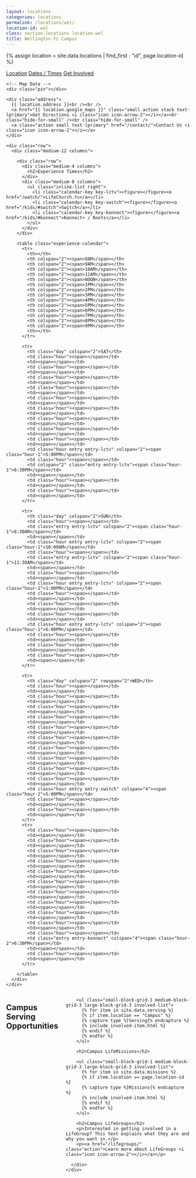 ```yaml
---
layout: locations
categories: locations
permalink: /locations/wel/
location-id: wel
class: section-locations location-wel
title: Wellington FL Campus
---
```


{% assign location = site.data.locations | find_first : "id", page.location-id %}

<div class="location-tile-wrapper">
  <a href="#" class="location-tile tile-1 tile-active"><span>Location</span></a>
  <a href="#" class="location-tile tile-2"><span>Dates / Times</span></a>
  <a href="#" class="location-tile tile-3"><span>Get Involved</span></a>  
</div>

<div class="location-content-wrapper">

  <div class="location-content content-1 content-active">
    
    <!-- Map Data -->
    <div class="pin"></div>
    
    <div class="address">
      {{ location.address }}<br /><br />
      <a href="{{ location.google_maps }}" class="small action stack text-lprimary">Get Directions <i class="icon icon-arrow-2"></i></a><br class="hide-for-small" /><br class="hide-for-small" />
      <a class="action small text-lprimary" href="/contact/">Contact Us <i class="icon icon-arrow-2"></i></a>
    </div>
  </div>

  <div class="location-content content-2">

    <div class="row">
      <div class="medium-12 columns">

        <div class="row">
          <div class="medium-4 columns">
            <h2>Experience Times</h2>
          </div>
          <div class="medium-8 columns">
            <ul class="inline-list right">
              <li class="calendar-key key-lctv"><figure></figure><a href="/watch/">LifeChurch.tv</a></li>
              <li class="calendar-key key-switch"><figure></figure><a href="/kids/#switch">Switch</a></li>
              <li class="calendar-key key-konnect"><figure></figure><a href="/kids/#konnect">Konnect+ / Roots</a></li>
            </ul>
          </div>
        </div>
        
        <table class="experience-calendar">
          <tr>
            <th></th>
            <th colspan="2"><span>8AM</span></th>
            <th colspan="2"><span>9AM</span></th>
            <th colspan="2"><span>10AM</span></th>
            <th colspan="2"><span>11AM</span></th>
            <th colspan="2"><span>NOON</span></th>
            <th colspan="2"><span>1PM</span></th>
            <th colspan="2"><span>2PM</span></th>
            <th colspan="2"><span>3PM</span></th>
            <th colspan="2"><span>4PM</span></th>
            <th colspan="2"><span>5PM</span></th>
            <th colspan="2"><span>6PM</span></th>
            <th colspan="2"><span>7PM</span></th>
            <th colspan="2"><span>8PM</span></th>
            <th colspan="2"><span>9PM</span></th>
            <th></th>
          </tr>

          <tr>
            <th class="day" colspan="2">SAT</th>
            <td class="hour"><span></span></td>
            <td><span></span></td>
            <td class="hour"><span></span></td>
            <td><span></span></td>
            <td class="hour"><span></span></td>
            <td><span></span></td>
            <td class="hour"><span></span></td>
            <td><span></span></td>
            <td class="hour"><span></span></td>
            <td><span></span></td>
            <td class="hour"><span></span></td>
            <td><span></span></td>
            <td class="hour"><span></span></td>
            <td><span></span></td>
            <td class="hour"><span></span></td>
            <td><span></span></td>
            <td class="hour"><span></span></td>
            <td><span></span></td>
            <td class="hour entry entry-lctv" colspan="2"><span class="hour-1">5:00PM</span></td>
            <td class="hour"><span></span></td>
            <td colspan="2" class="entry entry-lctv"><span class="hour-1">6:30PM</span></td>
            <td><span></span></td>
            <td class="hour"><span></span></td>
            <td><span></span></td>
            <td class="hour"><span></span></td>
            <td><span></span></td>
          </tr>

          <tr>
            <th class="day" colspan="2">SUN</th>
            <td class="hour"><span></span></td>
            <td class="entry entry-lctv" colspan="2"><span class="hour-1">8:30AM</span></td>
            <td><span></span></td>
            <td class="hour entry entry-lctv" colspan="2"><span class="hour-1">10:00AM</span></td>
            <td class="hour"><span></span></td>
            <td class="entry entry-lctv" colspan="2"><span class="hour-1">11:30AM</span></td>
            <td><span></span></td>
            <td class="hour"><span></span></td>
            <td><span></span></td>
            <td class="hour entry entry-lctv" colspan="2"><span class="hour-1">1:00PM</span></td>
            <td class="hour"><span></span></td>
            <td><span></span></td>
            <td class="hour"><span></span></td>
            <td><span></span></td>
            <td class="hour"><span></span></td>
            <td><span></span></td>
            <td class="hour entry entry-lctv" colspan="2"><span class="hour-1">6:00PM</span></td>
            <td class="hour"><span></span></td>
            <td><span></span></td>
            <td class="hour"><span></span></td>
            <td><span></span></td>
            <td class="hour"><span></span></td>
            <td><span></span></td>
          </tr>

          <tr>
            <th class="day" colspan="2" rowspan="2">WED</th>
            <td class="hour"><span></span></td>
            <td><span></span></td>
            <td class="hour"><span></span></td>
            <td><span></span></td>
            <td class="hour"><span></span></td>
            <td><span></span></td>
            <td class="hour"><span></span></td>
            <td><span></span></td>
            <td class="hour"><span></span></td>
            <td><span></span></td>
            <td class="hour"><span></span></td>
            <td><span></span></td>
            <td class="hour"><span></span></td>
            <td><span></span></td>
            <td class="hour"><span></span></td>
            <td><span></span></td>
            <td class="hour"><span></span></td>
            <td><span></span></td>
            <td class="hour"><span></span></td>
            <td><span></span></td>
            <td class="hour entry entry-switch" colspan="4"><span class="hour-2">5:00PM</span></td>
            <td class="hour"><span></span></td>
            <td><span></span></td>
            <td class="hour"><span></span></td>
            <td><span></span></td>
          </tr>
          <tr>
            <td class="hour"><span></span></td>
            <td><span></span></td>
            <td class="hour"><span></span></td>
            <td><span></span></td>
            <td class="hour"><span></span></td>
            <td><span></span></td>
            <td class="hour"><span></span></td>
            <td><span></span></td>
            <td class="hour"><span></span></td>
            <td><span></span></td>
            <td class="hour"><span></span></td>
            <td><span></span></td>
            <td class="hour"><span></span></td>
            <td><span></span></td>
            <td class="hour"><span></span></td>
            <td><span></span></td>
            <td class="hour"><span></span></td>
            <td><span></span></td>
            <td class="hour"><span></span></td>
            <td><span></span></td>
            <td class="hour"><span></span></td>
            <td class="entry entry-konnect" colspan="4"><span class="hour-2">6:30PM</span></td>
            <td><span></span></td>
            <td class="hour"><span></span></td>
            <td><span></span></td>
          </tr>

        </table>
      </div>
    </div>
  </div>

  <div class="location-content content-3">
    <div class="row">
      <div class="medium-12 columns">
        <h2>Campus Serving Opportunities</h2>

        <ul class="small-block-grid-1 medium-block-grid-3 large-block-grid-3 involved-list">
          {% for item in site.data.serving %}
          {% if item.location == "Campus" %}
          {% capture type %}Serving{% endcapture %}
          {% include involved-item.html %}
          {% endif %}
          {% endfor %}
        </ul>
        
        <h2>Campus LifeMissions</h2>
          
        <ul class="small-block-grid-1 medium-block-grid-3 large-block-grid-3 involved-list">
          {% for item in site.data.missions %}
          {% if item.location == page.location-id %}
          {% capture type %}Missions{% endcapture %}
          {% include involved-item.html %}
          {% endif %}
          {% endfor %}
        </ul>

        <h2>Campus LifeGroups</h2>
        <p>Interested in getting involved in a LifeGroup? This text explains what they are and why you want in.</p>
        <p><a href="/lifegroups/" class="action">Learn more about LifeGroups <i class="icon icon-arrow-2"></i></a></p>

      </div>
    </div>
  </div>

</div>
